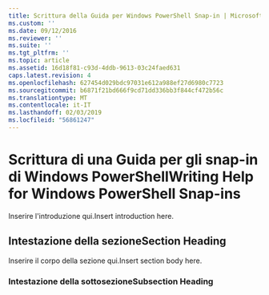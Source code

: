 ```yaml
---
title: Scrittura della Guida per Windows PowerShell Snap-in | Microsoft Docs
ms.custom: ''
ms.date: 09/12/2016
ms.reviewer: ''
ms.suite: ''
ms.tgt_pltfrm: ''
ms.topic: article
ms.assetid: 16d18f81-c93d-4ddb-9613-03c24faed631
caps.latest.revision: 4
ms.openlocfilehash: 627454d029bdc97031e612a988ef27d6980c7723
ms.sourcegitcommit: b6871f21bd666f9cd71dd336bb3f844cf472b56c
ms.translationtype: MT
ms.contentlocale: it-IT
ms.lasthandoff: 02/03/2019
ms.locfileid: "56861247"
---
```

# <a name="writing-help-for-windows-powershell-snap-ins"></a><span data-ttu-id="df7d0-102">Scrittura di una Guida per gli snap-in di Windows PowerShell</span><span class="sxs-lookup"><span data-stu-id="df7d0-102">Writing Help for Windows PowerShell Snap-ins</span></span>

<span data-ttu-id="df7d0-103">Inserire l'introduzione qui.</span><span class="sxs-lookup"><span data-stu-id="df7d0-103">Insert introduction here.</span></span>

## <a name="section-heading"></a><span data-ttu-id="df7d0-104">Intestazione della sezione</span><span class="sxs-lookup"><span data-stu-id="df7d0-104">Section Heading</span></span>

 <span data-ttu-id="df7d0-105">Inserire il corpo della sezione qui.</span><span class="sxs-lookup"><span data-stu-id="df7d0-105">Insert section body here.</span></span>

### <a name="subsection-heading"></a><span data-ttu-id="df7d0-106">Intestazione della sottosezione</span><span class="sxs-lookup"><span data-stu-id="df7d0-106">Subsection Heading</span></span>
